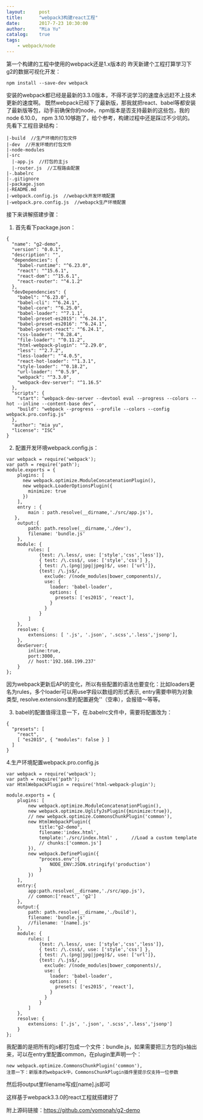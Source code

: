 ```yaml
---
layout:     post
title:      "webpack3构建react工程"
date:       2017-7-23 10:30:00
author:     "Mia Yu"
catalog: 	true
tags:
    - webpack/node
---
```


第一个构建的工程中使用的webpack还是1.x版本的
昨天新建个工程打算学习下g2的数据可视化开发：
```
npm install --save-dev webpack
```
安装的webpack都已经是最新的3.3.0版本，不得不说学习的速度永远赶不上技术更新的速度啊。
既然webpack已经下了最新版，那我就把react、babel等都安装了最新版等包，动手前确保你的node，npm版本是否支持最新的这些包，我的node 6.10.0， npm 3.10.10够跑了，给个参考，构建过程中还是踩过不少坑的。
先看下工程目录结构：
```
|-build  //生产环境的打包文件
|-dev  //开发环境的打包文件
|-node-modules
|-src
  |-app.js  //打包的主js
  |-router.js  //工程路由配置
|-.babelrc 
|-.gitignore
|-package.json
|-README.md
|-webpack.config.js  //webapck开发环境配置
|-webpack.pro.config.js  //webapck生产环境配置
```

接下来讲解搭建步骤：

1. 首先看下package.json：
```
{
  "name": "g2-demo",
  "version": "0.0.1",
  "description": "",
  "dependencies": {
    "babel-runtime": "^6.23.0",
    "react": "^15.6.1",
    "react-dom": "^15.6.1",
    "react-router": "^4.1.2"
  },
  "devDependencies": {
    "babel": "^6.23.0",
    "babel-cli": "^6.24.1",
    "babel-core": "^6.25.0",
    "babel-loader": "^7.1.1",
    "babel-preset-es2015": "^6.24.1",
    "babel-preset-es2016": "^6.24.1",
    "babel-preset-react": "^6.24.1",
    "css-loader": "^0.28.4",
    "file-loader": "^0.11.2",
    "html-webpack-plugin": "^2.29.0",
    "less": "^2.7.2",
    "less-loader": "^4.0.5",
    "react-hot-loader": "^1.3.1",
    "style-loader": "^0.18.2",
    "url-loader": "^0.5.9",
    "webpack": "^3.3.0",
    "webpack-dev-server": "^1.16.5"
  },
  "scripts": {
    "start": "webpack-dev-server --devtool eval --progress --colors --hot --inline --content-base dev",
    "build": "webpack --progress --profile --colors --config webpack.pro.config.js"
  },
  "author": "mia yu",
  "license": "ISC"
}
```

2. 配置开发环境webpack.config.js：
```
var webpack = require('webpack');
var path = require('path');
module.exports = {
    plugins: [
      new webpack.optimize.ModuleConcatenationPlugin(),
      new webpack.LoaderOptionsPlugin({
        minimize: true
      })
    ],
    entry : {
        main : path.resolve(__dirname,'./src/app.js'),
   },
    output:{
        path: path.resolve(__dirname,'./dev'),
        filename: 'bundle.js'
    },
    module: {
        rules: [
            {test: /\.less/, use: ['style','css','less']},
            { test: /\.css$/, use: ['style','css'] },
            { test: /\.(png|jpg|jpeg)$/, use: ['url']},
            {test: /\.js$/,
              exclude: /(node_modules|bower_components)/,
              use: {
                loader: 'babel-loader',
                options: {
                  presets: ['es2015', 'react'],
                }
              }
            }
        ]
    },
    resolve: {
        extensions: [ '.js', '.json', '.scss','.less','jsonp'],
    },
    devServer:{
        inline:true,
        port:3000,
        // host:'192.168.199.237'
    }
};
```
因为webpack更新后API的变化，所以有些配置的语法也要变化：比如loaders更名为rules，多个loader可以用use字段以数组的形式表示, entry需要申明为对象类型, resolve.extensions里的配置避免''（空串），会报错～等等。

3. babel的配置值得注意一下，在.babelrc文件中，需要将配置改为：
```
{
  "presets": [
    "react",
    [ "es2015", { "modules": false } ]
  ]
}
```

4.生产环境配置webpack.pro.config.js
```
var webpack = require('webpack');
var path = require('path');
var HtmlWebpackPlugin = require('html-webpack-plugin');

module.exports = {
    plugins: [
        new webpack.optimize.ModuleConcatenationPlugin(),
        new webpack.optimize.UglifyJsPlugin({minimize:true}),
        // new webpack.optimize.CommonsChunkPlugin('common'),
        new HtmlWebpackPlugin({
            title:"g2-demo",
            filename:'index.html',
            template:'./src/index.html' ,     //Load a custom template 
            // chunks:['common.js']
        }),
        new webpack.DefinePlugin({
            "process.env":{
                NODE_ENV:JSON.stringify('production')
            }
        })
    ],
    entry:{
        app:path.resolve(__dirname,'./src/app.js'),
        // common:['react', 'g2']
    },
    output:{
        path: path.resolve(__dirname,'./build'),
        filename: 'bundle.js'
        //filename: '[name].js'
    },
    module: {
        rules: [
            {test: /\.less/, use: ['style','css','less']},
            { test: /\.css$/, use: ['style','css'] },
            { test: /\.(png|jpg|jpeg)$/, use: ['url']},
            {test: /\.js$/,
              exclude: /(node_modules|bower_components)/,
              use: {
                loader: 'babel-loader',
                options: {
                  presets: ['es2015', 'react'],
                }
              }
            }
        ]
    },
    resolve: {
        extensions: ['.js', '.json', '.scss','.less','jsonp']
    }
};
```
我配置的是把所有的js都打包成一个文件：bundle.js，如果需要把三方包的js抽出来，可以在entry里配置common，在plugin里声明一个：
```
new webpack.optimize.CommonsChunkPlugin('common'),
注意一下：新版本的webpack中，CommonsChunkPlugin插件里提示仅支持一位参数
```
然后将output里filename写成[name].js即可

这样基于webpack3.3.0的react工程就搭建好了

附上源码链接：https://github.com/yomonah/g2-demo